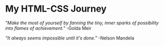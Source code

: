 # My HTML-CSS Journey

*"Make the most of yourself by fanning the tiny, inner sparks of possibility into flames of achievement."* -Golda Meir

*"It always seems impossible until it's done."* -Nelson Mandela